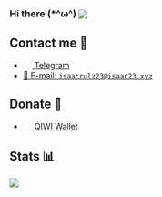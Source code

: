 <h3>Hi there (*^ω^) <img src="https://gpvc.arturio.dev/ic23" align="center" /></h3>

## Contact me 💭
- <a href="https://t.me/isaacrulz23"><img src="https://upload.wikimedia.org/wikipedia/commons/thumb/8/82/Telegram_logo.svg/768px-Telegram_logo.svg.png" width=16 height=16 align="center" /> Telegram</a>
- <a href="mailto:isaacrulz23@isaac23.xyz">📩 E-mail: `isaacrulz23@isaac23.xyz`</a>

## Donate 💸
- <a href="https://qiwi.com/n/ISAAC23"><img src="https://static.qiwi.com/img/providers/300x300/qiwi.png" width=16 height=16 align="center" /> QIWI Wallet</a>

## Stats 📊
<img src="https://github-readme-stats.vercel.app/api?username=ic23&show_icons=true&count_private=true">
